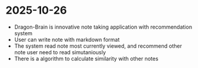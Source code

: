 # 2025-10-26

- Dragon-Brain is innovative note taking application with recommendation system
- User can write note with markdown format
- The system read note most currently viewed, and recommend other note user need to read simutaniously
- There is a algorithm to calculate similarity with other notes
